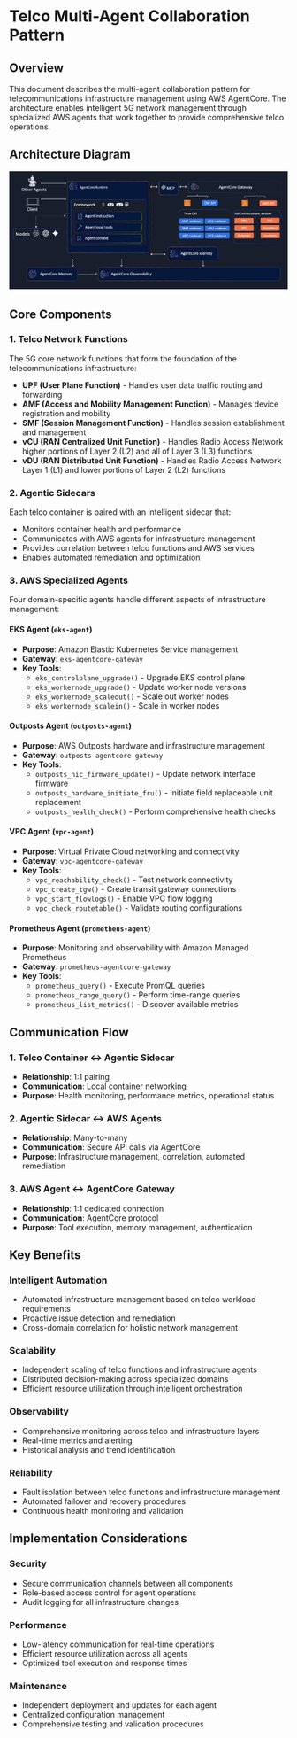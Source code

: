 # Telco Multi-Agent Collaboration Pattern

## Overview

This document describes the multi-agent collaboration pattern for telecommunications infrastructure management using AWS AgentCore. The architecture enables intelligent 5G network management through specialized AWS agents that work together to provide comprehensive telco operations.

## Architecture Diagram

![Telco-AgentCore Multi-Agent Collaboration](diagrams/telco-agentcore-multiagentscollaboration.png)

## Core Components

### 1. Telco Network Functions

The 5G core network functions that form the foundation of the telecommunications infrastructure:

- **UPF (User Plane Function)** - Handles user data traffic routing and forwarding
- **AMF (Access and Mobility Management Function)** - Manages device registration and mobility
- **SMF (Session Management Function)** - Handles session establishment and management
- **vCU (RAN Centralized Unit Function)** - Handles Radio Access Network higher portions of Layer 2 (L2) and all of Layer 3 (L3) functions
- **vDU (RAN Distributed Unit Function)** - Handles Radio Access Network Layer 1 (L1) and lower portions of Layer 2 (L2) functions

### 2. Agentic Sidecars

Each telco container is paired with an intelligent sidecar that:

- Monitors container health and performance
- Communicates with AWS agents for infrastructure management
- Provides correlation between telco functions and AWS services
- Enables automated remediation and optimization

### 3. AWS Specialized Agents

Four domain-specific agents handle different aspects of infrastructure management:

#### EKS Agent (`eks-agent`)
- **Purpose**: Amazon Elastic Kubernetes Service management
- **Gateway**: `eks-agentcore-gateway`
- **Key Tools**:
  - `eks_controlplane_upgrade()` - Upgrade EKS control plane
  - `eks_workernode_upgrade()` - Update worker node versions
  - `eks_workernode_scaleout()` - Scale out worker nodes
  - `eks_workernode_scalein()` - Scale in worker nodes

#### Outposts Agent (`outposts-agent`)
- **Purpose**: AWS Outposts hardware and infrastructure management
- **Gateway**: `outposts-agentcore-gateway`
- **Key Tools**:
  - `outposts_nic_firmware_update()` - Update network interface firmware
  - `outposts_hardware_initiate_fru()` - Initiate field replaceable unit replacement
  - `outposts_health_check()` - Perform comprehensive health checks

#### VPC Agent (`vpc-agent`)
- **Purpose**: Virtual Private Cloud networking and connectivity
- **Gateway**: `vpc-agentcore-gateway`
- **Key Tools**:
  - `vpc_reachability_check()` - Test network connectivity
  - `vpc_create_tgw()` - Create transit gateway connections
  - `vpc_start_flowlogs()` - Enable VPC flow logging
  - `vpc_check_routetable()` - Validate routing configurations

#### Prometheus Agent (`prometheus-agent`)
- **Purpose**: Monitoring and observability with Amazon Managed Prometheus
- **Gateway**: `prometheus-agentcore-gateway`
- **Key Tools**:
  - `prometheus_query()` - Execute PromQL queries
  - `prometheus_range_query()` - Perform time-range queries
  - `prometheus_list_metrics()` - Discover available metrics

## Communication Flow

### 1. Telco Container ↔ Agentic Sidecar
- **Relationship**: 1:1 pairing
- **Communication**: Local container networking
- **Purpose**: Health monitoring, performance metrics, operational status

### 2. Agentic Sidecar ↔ AWS Agents
- **Relationship**: Many-to-many
- **Communication**: Secure API calls via AgentCore
- **Purpose**: Infrastructure management, correlation, automated remediation

### 3. AWS Agent ↔ AgentCore Gateway
- **Relationship**: 1:1 dedicated connection
- **Communication**: AgentCore protocol
- **Purpose**: Tool execution, memory management, authentication

## Key Benefits

### Intelligent Automation
- Automated infrastructure management based on telco workload requirements
- Proactive issue detection and remediation
- Cross-domain correlation for holistic network management

### Scalability
- Independent scaling of telco functions and infrastructure agents
- Distributed decision-making across specialized domains
- Efficient resource utilization through intelligent orchestration

### Observability
- Comprehensive monitoring across telco and infrastructure layers
- Real-time metrics and alerting
- Historical analysis and trend identification

### Reliability
- Fault isolation between telco functions and infrastructure management
- Automated failover and recovery procedures
- Continuous health monitoring and validation

## Implementation Considerations

### Security
- Secure communication channels between all components
- Role-based access control for agent operations
- Audit logging for all infrastructure changes

### Performance
- Low-latency communication for real-time operations
- Efficient resource utilization across all agents
- Optimized tool execution and response times

### Maintenance
- Independent deployment and updates for each agent
- Centralized configuration management
- Comprehensive testing and validation procedures
